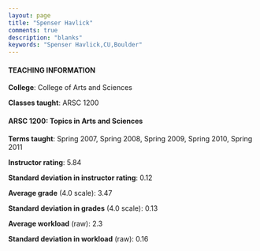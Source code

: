 ```yaml
---
layout: page
title: "Spenser Havlick" 
comments: true
description: "blanks"
keywords: "Spenser Havlick,CU,Boulder"
---
```

<head>
<script src="https://ajax.googleapis.com/ajax/libs/jquery/2.1.3/jquery.min.js"></script>
<script src="https://dl.dropboxusercontent.com/s/pc42nxpaw1ea4o9/highcharts.js?dl=0"></script>
<!-- <script src="../assets/js/highcharts.js"></script> -->
<style type="text/css">@font-face {
	font-family: "Bebas Neue";
	src: url(https://www.filehosting.org/file/details/544349/BebasNeue Regular.otf) format("opentype");
	}
	h1.Bebas { 
		font-family: "Bebas Neue", Verdana, Tahoma;
	}
</style>
</head>
	   
#### TEACHING INFORMATION

**College**: College of Arts and Sciences

**Classes taught**: ARSC 1200

#### ARSC 1200: Topics in Arts and Sciences

**Terms taught**: Spring 2007, Spring 2008, Spring 2009, Spring 2010, Spring 2011

**Instructor rating**: 5.84

**Standard deviation in instructor rating**: 0.12

**Average grade** (4.0 scale): 3.47

**Standard deviation in grades** (4.0 scale): 0.13

**Average workload** (raw): 2.3

**Standard deviation in workload** (raw): 0.16

